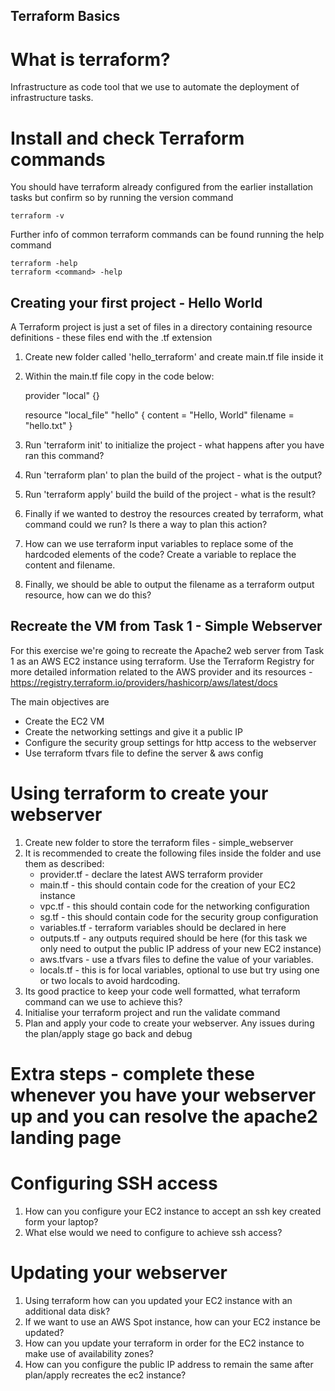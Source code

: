 ## Terraform Basics

# What is terraform? 
Infrastructure as code tool that we use to automate the deployment of infrastructure tasks.

# Install and check Terraform commands

You should have terraform already configured from the earlier installation tasks but confirm so by running the version command

    terraform -v

Further info of common terraform commands can be found running the help command

    terraform -help
    terraform <command> -help

## Creating your first project - Hello World

A Terraform project is just a set of files in a directory containing resource definitions - these files end with the .tf extension

1. Create new folder called 'hello_terraform' and create main.tf file inside it
2. Within the main.tf file copy in the code below:

    provider "local" {}

    resource "local_file" "hello" {
        content = "Hello, World"
        filename = "hello.txt"
    }

 3. Run 'terraform init' to initialize the project - what happens after you have ran this command?
 4. Run 'terraform plan' to plan the build of the project - what is the output?
 5. Run 'terraform apply' build the build of the project - what is the result?
 6. Finally if we wanted to destroy the resources created by terraform, what command could we run? Is there a way to plan this action?
 7. How can we use terraform input variables to replace some of the hardcoded elements of the code? Create a variable to replace the content and filename.
 8. Finally, we should be able to output the filename as a terraform output resource, how can we do this?


## Recreate the VM from Task 1 - Simple Webserver

For this exercise we're going to recreate the Apache2 web server from Task 1 as an AWS EC2 instance using terraform. Use the Terraform Registry for more detailed information related to the AWS provider and its resources - https://registry.terraform.io/providers/hashicorp/aws/latest/docs

The main objectives are

- Create the EC2 VM
- Create the networking settings and give it a public IP
- Configure the security group settings for http access to the webserver
- Use terraform tfvars file to define the server & aws config

# Using terraform to create your webserver 

1. Create new folder to store the terraform files - simple_webserver
2. It is recommended to create the following files inside the folder and use them as described:
    - provider.tf - declare the latest AWS terraform provider
    - main.tf - this should contain code for the creation of your EC2 instance
    - vpc.tf - this should contain code for the networking configuration
    - sg.tf - this should contain code for the security group configuration
    - variables.tf - terraform variables should be declared in here
    - outputs.tf - any outputs required should be here (for this task we only need to output the public IP address of your new EC2 instance)
    - aws.tfvars - use a tfvars files to define the value of your variables.
    - locals.tf - this is for local variables, optional to use but try using one or two locals to avoid hardcoding.
3. Its good practice to keep your code well formatted, what terraform command can we use to achieve this?
4. Initialise your terraform project and run the validate command
5. Plan and apply your code to create your webserver. Any issues during the plan/apply stage go back and debug

# Extra steps - complete these whenever you have your webserver up and you can resolve the apache2 landing page
# Configuring SSH access

1. How can you configure your EC2 instance to accept an ssh key created form your laptop? 
2. What else would we need to configure to achieve ssh access?

# Updating your webserver

1. Using terraform how can you updated your EC2 instance with an additional data disk?
2. If we want to use an AWS Spot instance, how can your EC2 instance be updated?
3. How can you update your terraform in order for the EC2 instance to make use of availability zones?
4. How can you configure the public IP address to remain the same after plan/apply recreates the ec2 instance?

